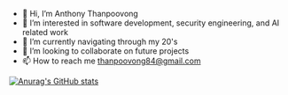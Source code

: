 - 👋 Hi, I’m Anthony Thanpoovong 
- 👀 I’m interested in software development, security engineering, and AI related work 
- 🌱 I’m currently navigating through my 20's
- 💞️ I’m looking to collaborate on future projects
- 📫 How to reach me thanpoovong84@gmail.com

<!---
anthonythanpoovong/anthonythanpoovong is a ✨ special ✨ repository because its `README.md` (this file) appears on your GitHub profile.
You can click the Preview link to take a look at your changes.
--->

[![Anurag's GitHub stats](https://github-readme-stats.vercel.app/api?username=anthonythanpoovong&show_icons=true&theme=radical)](https://github.com/anuraghazra/github-readme-stats)
